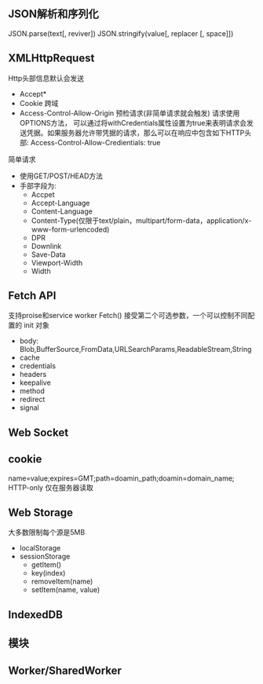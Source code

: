 ## JSON解析和序列化
JSON.parse(text[, reviver])
JSON.stringify(value[, replacer [, space]])

## XMLHttpRequest
Http头部信息默认会发送
- Accept*
- Cookie
跨域
- Access-Control-Allow-Origin
预检请求(非简单请求就会触发)
请求使用OPTIONS方法，
可以通过将withCredentials属性设置为true来表明请求会发送凭据。如果服务器允许带凭据的请求，那么可以在响应中包含如下HTTP头部: Access-Control-Allow-Credientials: true

简单请求
- 使用GET/POST/HEAD方法
- 手部字段为:
    - Accpet
    - Accept-Language
    - Content-Language
    - Content-Type(仅限于text/plain，multipart/form-data，application/x-www-form-urlencoded)
    - DPR
    - Downlink
    - Save-Data
    - Viewport-Width
    - Width

## Fetch API
支持proise和service worker
Fetch() 接受第二个可选参数，一个可以控制不同配置的 init 对象
- body: Blob,BufferSource,FromData,URLSearchParams,ReadableStream,String
- cache
- credentials
- headers
- keepalive
- method
- redirect
- signal

## Web Socket

## cookie
name=value;expires=GMT;path=doamin_path;doamin=domain_name;
HTTP-only 仅在服务器读取

## Web Storage
大多数限制每个源是5MB
- localStorage
- sessionStorage
    - getItem()
    - key(index)
    - removeItem(name)
    - setItem(name, value)

## IndexedDB

## 模块

## Worker/SharedWorker